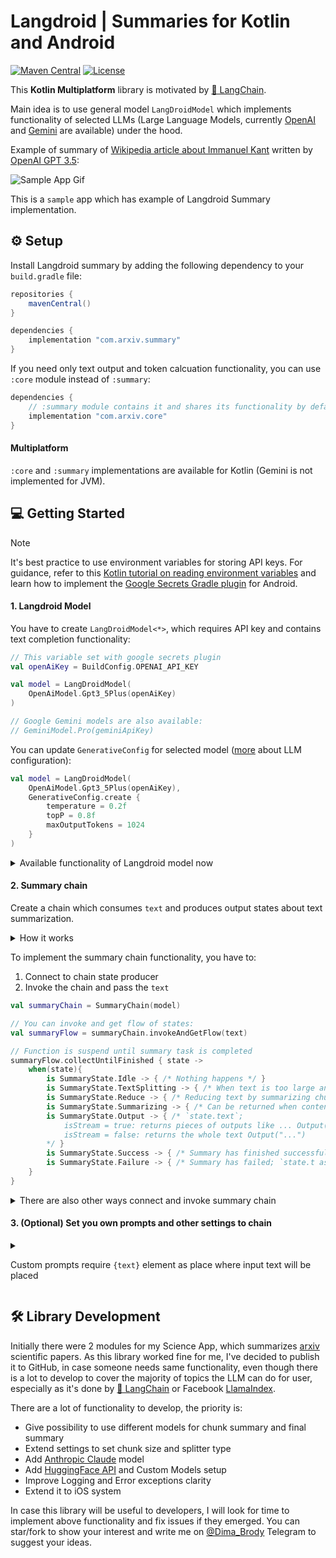 # Langdroid | Summaries for Kotlin and Android

[![Maven Central](https://img.shields.io/maven-central/v/com.aallam.openai/openai-client?color=blue&label=Download)](https://central.sonatype.com/namespace/com.aallam.openai)
[![License](https://img.shields.io/github/license/Aallam/openai-kotlin?color=yellow)](LICENSE.md)

This **Kotlin Multiplatform** library is motivated by [🦜 LangChain](https://www.langchain.com/).

Main idea is to use general model `LangDroidModel` which implements functionality of selected LLMs (Large Language Models, currently [OpenAI](https://openai.com/) and [Gemini](https://gemini.google.com/app) are available) under the hood.


Example of summary of [Wikipedia article about Immanuel Kant](https://en.wikipedia.org/wiki/Immanuel_Kant) written by [OpenAI GPT 3.5](https://openai.com/blog/gpt-3-5-turbo-fine-tuning-and-api-updates):

![Sample App Gif](https://media.giphy.com/media/v1.Y2lkPTc5MGI3NjExMTFjamxocGRib3VoNjdjeHQ5YzV0bW50dWZhazA3cTFxbXdiemt2ZCZlcD12MV9pbnRlcm5hbF9naWZfYnlfaWQmY3Q9Zw/L2iGGb3fyBRQGpO53o/giphy.gif)

This is a `sample` app which has example of Langdroid Summary implementation.

## ⚙️ Setup
Install Langdroid summary by adding the following dependency to your `build.gradle` file:
```groovy
repositories {
    mavenCentral()
}

dependencies {
    implementation "com.arxiv.summary"
}
```

If you need only text output and token calcuation functionality, you can use `:core` module instead of `:summary`:

```groovy
dependencies {
	// :summary module contains it and shares its functionality by default
    implementation "com.arxiv.core"
}
```
#### Multiplatform
`:core` and `:summary` implementations are available for Kotlin (Gemini is not implemented for JVM).

## 💻 Getting Started

> [!NOTE]
> It's best practice to use environment variables for storing API keys. For guidance, refer to this [Kotlin tutorial on reading environment variables](https://www.baeldung.com/kotlin/read-env-variables) and learn how to implement the [Google Secrets Gradle plugin](https://www.baeldung.com/kotlin/read-env-variables) for Android.

#### 1. Langdroid Model
You have to create `LangDroidModel<*>`, which requires API key and contains text completion functionality:
```kotlin
// This variable set with google secrets plugin
val openAiKey = BuildConfig.OPENAI_API_KEY

val model = LangDroidModel(
    OpenAiModel.Gpt3_5Plus(openAiKey)
)

// Google Gemini models are also available: 
// GeminiModel.Pro(geminiApiKey) 
```
You can update `GenerativeConfig` for selected model ([more](https://www.promptingguide.ai/introduction/settings) about LLM configuration):
```kotlin
val model = LangDroidModel(
	OpenAiModel.Gpt3_5Plus(openAiKey),
	GenerativeConfig.create { 
        temperature = 0.2f
		topP = 0.8f
		maxOutputTokens = 1024
	}
)
```

<details>
<summary>Available functionality of Langdroid model now</summary>

- `generateText(String | List<ChatPrompt>)` : `Result<String>`
- `generateTextStream(String | List<ChatPrompt>)` : `Result<Flow<String>>` - flow of chat outputs
- `calculateTokens(List<ChatPrompt>)` : `Result<Int>`
- `sanityCheck()` : `Boolean` - returns `true` if  API key is valid and there is no problem with model

</details>

#### 2. Summary chain
Create a chain which consumes `text` and produces output states about text summarization.

<details>
<summary>How it works</summary>

*summary prompt* = input prompt + input text to summary + expected `maxOutputTokens`.

- If *summary prompt* is larger then [Context Window](https://community.openai.com/t/what-does-context-window-mean-in-the-documentation/566158) available for selected model, the whole text is being split by smaller chunks which thus will fit the context window and summarized. Then these summarized chunks are map-reduced to create final summary ([LangChain Map Reduce](https://js.langchain.com/docs/modules/chains/document/map_reduce)).
- If *summary prompt* is small enough to fit the Context Window, then it will be summarized directly ([LangChain Stuff Chain](https://js.langchain.com/docs/modules/chains/document/stuff)).

</details>

To implement the summary chain functionality, you have to:
1. Connect to chain state producer
2. Invoke the chain and pass the `text`

```kotlin
val summaryChain = SummaryChain(model)

// You can invoke and get flow of states:
val summaryFlow = summaryChain.invokeAndGetFlow(text)

// Function is suspend until summary task is completed
summaryFlow.collectUntilFinished { state ->
    when(state){
        is SummaryState.Idle -> { /* Nothing happens */ }
        is SummaryState.TextSplitting -> { /* When text is too large and being split */ }
        is SummaryState.Reduce -> { /* Reducing text by summarizing chunks of it; `state.processedChunks, state.allChunks`*/ }
        is SummaryState.Summarizing -> { /* Can be returned when content is being summarized and isStream = false */ }
        is SummaryState.Output -> { /* `state.text`;
			isStream = true: returns pieces of outputs like ... Output("Hel"), Output("lo, how"), Output(" are you?");
			isStream = false: returns the whole text Output("...")
		*/ }
        is SummaryState.Success -> { /* Summary has finished successfully */ }
        is SummaryState.Failure -> { /* Summary has failed; `state.t as Throwable` */ }
    }
}
```

<details>
<summary>There are also other ways connect and invoke summary chain</summary>

```kotlin
// Chain can be invoked and observed directly:
summaryChain.invokeAndObserve(text){ state -> 
	...
}

// Or you can separate invoke and state consuming (pay attenion to not create 2+ observers)
// Create live data if you are using Android:
val liveData = summaryChain.liveData()
liveData.observe { state ->
	...
}
// Or access flow of chain directly
summaryChain.processingState.collect { state ->
	...
}
// (!) But don't forget to call suspending summaryChain invoke() to start process:
summaryChain(text)
```
</details>

#### 3. (Optional) Set you own prompts and other settings to chain
<details>
<summary>

Custom prompts require `{text}` element as place where input text will be placed
</summary>

```kotlin
// IMPORTANT! Use {text} in your prompts for places where prompt has to be pasted during processing
private const val WIKIPEDIA_FINAL_PROMPT = """
Write a very detailed summary of the Wikipedia page, the following text delimited by triple backquotes.
Return your response with bullet points which covers the most important key points of the text, sequentially and coherently.
```{text}```
BULLET POINT SUMMARY:
"""

// Default prompts are used if "null" or nothing passed
val promptsAndMessage = PromptsAndMessage(
    // System message added before all the messages and always noticed by LLM
    systemMessage = "You are the Wikipedia oracle",
    // Prompt for final chunk mapping and overall summarization
    finalPrompt = WIKIPEDIA_FINAL_PROMPT,
    // We ignore chunkPrompt here, therefore default will be used
)

val summaryChain = SummaryChain(
    model = model,
    // You can get output as stream or as final text result
    isStream = false,
    promptsAndMessage = promptsAndMessage
)
```

</details>

## 🛠️ Library Development
Initially there were 2 modules for my Science App, which summarizes [arxiv](https://arxiv.org/) scientific papers. As this library worked fine for me, I've decided to publish it to GitHub, in case someone needs same functionality, even though there is a lot to develop to cover the majority of topics the LLM can do for user, especially as it's done by [🦜 LangChain](https://www.langchain.com/) or Facebook [LlamaIndex](https://docs.llamaindex.ai/en/stable/examples/index_structs/knowledge_graph/KnowledgeGraphDemo/).

There are a lot of functionality to develop, the priority is:
- Give possibility to use different models for chunk summary and final summary
- Extend settings to set chunk size and splitter type
- Add [Anthropic Claude](https://www.anthropic.com/claude) model
- Add [HuggingFace API](https://huggingface.co/inference-api/serverless) and Custom Models setup
- Improve Logging and Error exceptions clarity
- Extend it to iOS system

In case this library will be useful to developers, I will look for time to implement above functionality and fix issues if they emerged. You can star/fork to show your interest and write me on [@Dima_Brody](https://t.me/Dima_Brody) Telegram to suggest your ideas.